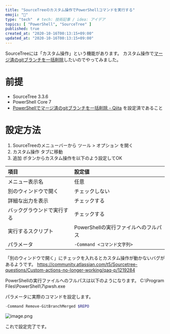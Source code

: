 ```yaml
---
title: "SourceTreeのカスタム操作でPowerShellコマンドを実行する"
emoji: "💬"
type: "tech"  # tech: 技術記事 / idea: アイデア
topics: [ "PowerShell", "SourceTree" ]
published: true
created_at: "2020-10-16T00:13:15+09:00"
updated_at: "2020-10-16T00:13:15+09:00"
---
```

SourceTreeには「カスタム操作」という機能があります。
カスタム操作で[マージ済のgitブランチを一括削除](https://qiita.com/tak458/items/2fdd08ecb368bc4afd0c)したいのでやってみました。

# 前提

* SourceTree 3.3.6
* PowerShell Core 7
* [PowerShellでマージ済のgitブランチを一括削除 \- Qiita](https://qiita.com/tak458/items/2fdd08ecb368bc4afd0c) を設定済であること

# 設定方法

1. SourceTreeのメニューバーから ツール > オプション を開く
2. カスタム操作 タブに移動
3. 追加 ボタンからカスタム操作を以下のよう設定してOK

| 項目 | 設定値 |
|:---|:---|
|メニュー表示名|任意|
|別のウィンドウで開く|チェックしない|
|詳細な出力を表示|チェックする|
|バックグラウンドで実行する|チェックする|
|実行するスクリプト|PowerShellの実行ファイルへのフルパス|
|パラメータ|`-Command <コマンド文字列>`|

「別のウィンドウで開く」にチェックを入れるとカスタム操作が動かないバグがあるようです。
https://community.atlassian.com/t5/Sourcetree-questions/Custom-actions-no-longer-working/qaq-p/1219284

PowerShellの実行ファイルへのフルパスは以下のようになります。
C:\Program Files\PowerShell\7\pwsh.exe

パラメータに実際のコマンドを設定します。

```powershell
-Command Remove-GitBranchMerged $REPO
```

![image.png](https://qiita-image-store.s3.ap-northeast-1.amazonaws.com/0/135280/a307f36b-2ba1-c5dd-1d9f-117b0da51903.png)

これで設定完了です。
